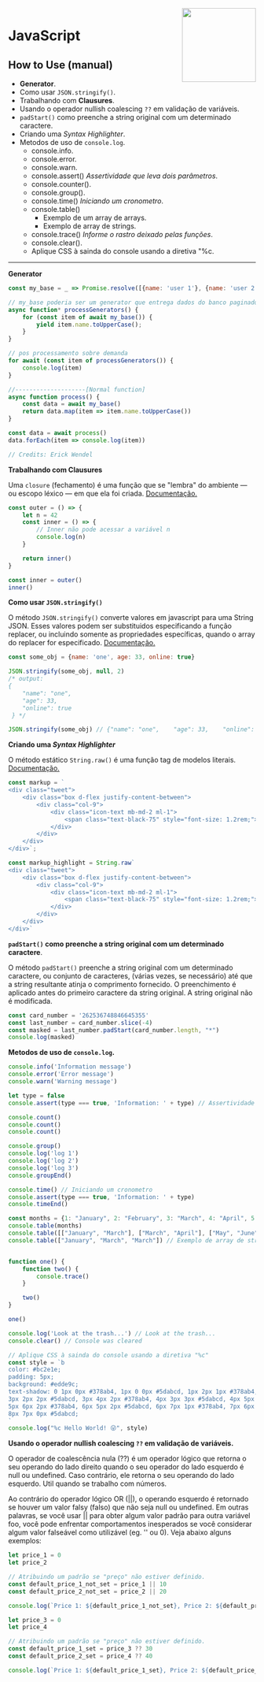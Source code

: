 <img src="https://i.ibb.co/M6nBBb0/mascote.png" align="right" width="150">

# JavaScript

## How to Use (manual)

- **Generator**.
- Como usar `JSON.stringify()`.
- Trabalhando com **Clausures**.
- Usando o operador nullish coalescing `??` em validação de variáveis.
- `padStart()` como preenche a string original com um determinado caractere.
- Criando uma _Syntax Highlighter_.
- Metodos de uso de `console.log`.
    - console.info.
    - console.error.
    - console.warn.
    - console.assert() _Assertividade que leva dois parâmetros_.
    - console.counter().
    - console.group().
    - console.time() _Iniciando um cronometro_.
    - console.table()
        - Exemplo de um array de arrays.
        - Exemplo de array de strings.
    - console.trace() _Informe o rastro deixado pelas funções_.
    - console.clear().
    - Aplique CSS à sainda do console usando a diretiva "%c.

---

**Generator**

```javascript
const my_base = _ => Promise.resolve([{name: 'user 1'}, {name: 'user 2'}])

// my_base poderia ser um generator que entrega dados do banco paginados
async function* processGenerators() {
    for (const item of await my_base()) {
        yield item.name.toUpperCase();
    }
}

// pos processamento sobre demanda
for await (const item of processGenerators()) {
    console.log(item)
}

//--------------------[Normal function]
async function process() {
    const data = await my_base()
    return data.map(item => item.name.toUpperCase())
}

const data = await process()
data.forEach(item => console.log(item))

// Credits: Erick Wendel
```

**Trabalhando com Clausures**

Uma `closure` (fechamento) é uma função que se "lembra" do ambiente — ou escopo léxico — em que ela foi criada.
[Documentação.](https://developer.mozilla.org/pt-BR/docs/Web/JavaScript/Closures)

````Javascript
const outer = () => {
    let n = 42
    const inner = () => {
        // Inner não pode acessar a variável n
        console.log(n)
    }

    return inner()
}

const inner = outer()
inner()
````

**Como usar `JSON.stringify()`**

O método `JSON.stringify()` converte valores em javascript para uma String JSON. Esses valores podem ser substituidos
especificando a função replacer, ou incluindo somente as propriedades específicas, quando o array do replacer for
especificado. [Documentação.](https://developer.mozilla.org/pt-BR/docs/Web/JavaScript/Reference/Global_Objects/JSON/stringify)

````Javascript
const some_obj = {name: 'one', age: 33, online: true}

JSON.stringify(some_obj, null, 2)
/* output:
{
    "name": "one",
    "age": 33,
    "online": true
 } */

JSON.stringify(some_obj) // {"name": "one",    "age": 33,    "online": true }
````

**Criando uma _Syntax Highlighter_**

O método estático `String.raw()` é uma função tag de modelos literais.
[Documentação.](https://developer.mozilla.org/pt-BR/docs/Web/JavaScript/Reference/Global_Objects/String/raw)

````Javascript
const markup = `
<div class="tweet">
    <div class="box d-flex justify-content-between">
        <div class="col-9">
            <div class="icon-text mb-md-2 ml-1">
                <span class="text-black-75" style="font-size: 1.2rem;"> Title</span><br />
            </div>
        </div>
    </div>
</div>`;

const markup_highlight = String.raw`
<div class="tweet">
    <div class="box d-flex justify-content-between">
        <div class="col-9">
            <div class="icon-text mb-md-2 ml-1">
                <span class="text-black-75" style="font-size: 1.2rem;"> Title</span><br />
            </div>
        </div>
    </div>
</div>`
````

**`padStart()` como preenche a string original com um determinado caractere**.

O método `padStart()` preenche a string original com um determinado caractere, ou conjunto de caracteres,
(várias vezes, se necessário) até que a string resultante atinja o comprimento fornecido. O preenchimento
é aplicado antes do primeiro caractere da string original. A string original não é modificada.

````Javascript
const card_number = '262536748846645355'
const last_number = card_number.slice(-4)
const masked = last_number.padStart(card_number.length, "*")
console.log(masked)
````

**Metodos de uso de `console.log`.**

````Javascript
console.info('Information message')
console.error('Error message')
console.warn('Warning message')

let type = false
console.assert(type === true, 'Information: ' + type) // Assertividade que leva dois parâmetros

console.count()
console.count()
console.count()

console.group()
console.log('log 1')
console.log('log 2')
console.log('log 3')
console.groupEnd()

console.time() // Iniciando um cronometro
console.assert(type === true, 'Information: ' + type)
console.timeEnd()

const months = {1: "January", 2: "February", 3: "March", 4: "April", 5: "May", 6: "June", 7: "July"}
console.table(months)
console.table([["January", "March"], ["March", "April"], ["May", "June"]]) // Exemplo de um array de arrays
console.table(["January", "March", "March"]) // Exemplo de array de strings


function one() {
    function two() {
        console.trace()
    }

    two()
}

one()

console.log('Look at the trash...') // Look at the trash...
console.clear() // Console was cleared

// Aplique CSS à sainda do console usando a diretiva "%c"
const style = `b
color: #bc2e1e;
padding: 5px;
background: #edde9c;
text-shadow: 0 1px 0px #378ab4, 1px 0 0px #5dabcd, 1px 2px 1px #378ab4, 2px 1px 1px #5dabcd, 2px 3px 2px #378ab4, 
3px 2px 2px #5dabcd, 3px 4px 2px #378ab4, 4px 3px 3px #5dabcd, 4px 5px 3px #378ab4, 5px 4px 2px #5dabcd, 
5px 6px 2px #378ab4, 6px 5px 2px #5dabcd, 6px 7px 1px #378ab4, 7px 6px 1px #5dabcd, 7px 8px 0px #378ab4, 
8px 7px 0px #5dabcd;
`
console.log("%c Hello World! 😜", style)
````

**Usando o operador nullish coalescing `??` em validação de variáveis.**

O operador de coalescência nula (??) é um operador lógico que retorna o seu operando do lado direito quando o seu
operador do lado esquerdo é null ou undefined. Caso contrário, ele retorna o seu operando do lado esquerdo.
Util quando se trabalho com números.

Ao contrário do operador lógico OR (||), o operando esquerdo é retornado se houver um valor falsy (falso) que não
seja null ou undefined. Em outras palavras, se você usar || para obter algum valor padrão para outra variável foo,
você pode enfrentar comportamentos inesperados se você considerar algum valor falseável como utilizável (eg. '' ou 0).
Veja abaixo alguns exemplos:

````Javascript
let price_1 = 0
let price_2

// Atribuindo um padrão se "preço" não estiver definido.
const default_price_1_not_set = price_1 || 10
const default_price_2_not_set = price_2 || 20

console.log(`Price 1: ${default_price_1_not_set}, Price 2: ${default_price_2_not_set}`) // Price 1: 10, Price 2: 20

let price_3 = 0
let price_4

// Atribuindo um padrão se "preço" não estiver definido.
const default_price_1_set = price_3 ?? 30
const default_price_2_set = price_4 ?? 40

console.log(`Price 1: ${default_price_1_set}, Price 2: ${default_price_2_set}`) // Price 1: 0, Price 2: 40
````